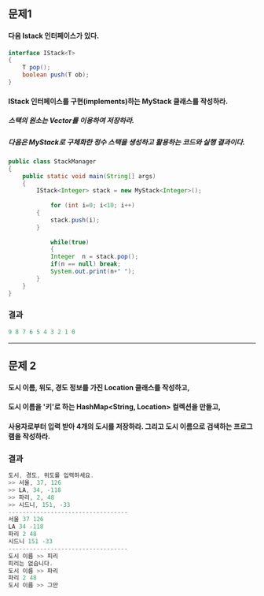 
## 문제1

#### 다음 Istack 인터페이스가 있다.

```java
interface IStack<T> 
{
	T pop();  
	boolean push(T ob);  
}  
```
#### IStack<T> 인터페이스를 구현(implements)하는 MyStack<T> 클래스를 작성하라. 
##### 스택의 원소는 Vector<E>를 이용하여 저장하라.
##### 다음은 MyStack<Integer>로 구체화한 정수 스택을 생성하고 활용하는 코드와 실행 결과이다.

```java
public class StackManager 
{
  	public static void main(String[] args) 
  	{  
  		IStack<Integer> stack = new MyStack<Integer>();    
      
    		for (int i=0; i<10; i++)  
		{  
			stack.push(i);
		}  
      
    		while(true)   
    		{  
			Integer  n = stack.pop();  
			if(n == null) break;  
			System.out.print(n+" ");  
		}    
	}  
} 
```
  
### 결과
```java
9 8 7 6 5 4 3 2 1 0
```
  
  
***


## 문제 2
  
#### 도시 이름, 위도, 경도 정보를 가진 Location 클래스를 작성하고,  
#### 도시 이름을 '키'로 하는 HashMap<String, Location> 컬렉션을 만들고,  
#### 사용자로부터 입력 받아 4개의 도시를 저장하라. 그리고 도시 이름으로 검색하는 프로그램을 작성하라.  
  
### 결과
```java
도시, 경도, 위도를 입력하세요.  
>> 서울, 37, 126  
>> LA, 34, -118  
>> 파리, 2, 48  
>> 시드니, 151, -33  
----------------------------------  
서울 37 126  
LA 34 -118  
파리 2 48  
시드니 151 -33  
----------------------------------  
도시 이름 >> 피리  
피리는 없습니다.  
도시 이름 >> 파리    
파리 2 48  
도시 이름 >> 그만  
```
  
    
